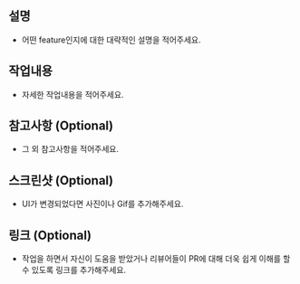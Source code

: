 ## 설명

- 어떤 feature인지에 대한 대략적인 설명을 적어주세요.

## 작업내용

- 자세한 작업내용을 적어주세요.

## 참고사항 (Optional)

- 그 외 참고사항을 적어주세요.

## 스크린샷 (Optional)

- UI가 변경되었다면 사진이나 Gif를 추가해주세요.

## 링크 (Optional)

- 작업을 하면서 자신이 도움을 받았거나 리뷰어들이 PR에 대해 더욱 쉽게 이해를 할 수 있도록 링크를 추가해주세요.
